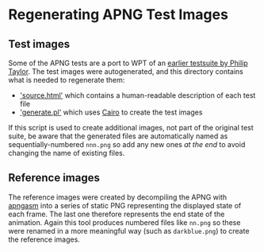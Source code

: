 # Regenerating APNG Test Images

## Test images

Some of the APNG tests are a port to WPT of an [earlier testsuite by Philip Taylor](https://philip.html5.org/tests/apng/tests.html). The test images were autogenerated, and this directory contains what is needed to regenerate them:

- ['source.html'](./source.html) which contains a human-readable description of each test file
- ['generate.pl'](./generate.pl) which uses [Cairo](https://www.cairographics.org/) to create the test images

If this script is used to create additional images, not part of the original test suite, be aware that the generated files are automatically named as sequentially-numbered `nnn.png` so add any new ones _at the end_ to avoid changing the name of existing files.

## Reference images

The reference images were created by decompiling the APNG with [apngasm](https://github.com/apngasm/apngasm) into a series of static PNG representing the displayed state of each frame. The last one therefore represents the end state of the animation. Again this tool produces numbered files like `nn.png` so these were renamed in a more meaningful way (such as `darkblue.png`) to create the reference images.
